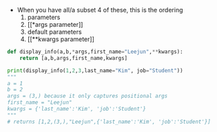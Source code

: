 - When you have all/a subset 4 of these, this is the ordering
	1. parameters
	2. [[*args parameter]]
	3. default parameters
	4. [[**kwargs parameter]]

```python
def display_info(a,b,*args,first_name="Leejun",**kwargs):
	return [a,b,args,first_name,kwargs]

print(display_info(1,2,3,last_name="Kim", job="Student"))
"""
a = 1
b = 2
args = (3,) because it only captures positional args
first_name = "Leejun"
kwargs = {'last_name':'Kim', 'job':'Student'}
"""
# returns [1,2,(3,),"Leejun",{'last_name':'Kim', 'job':'Student'}]
```